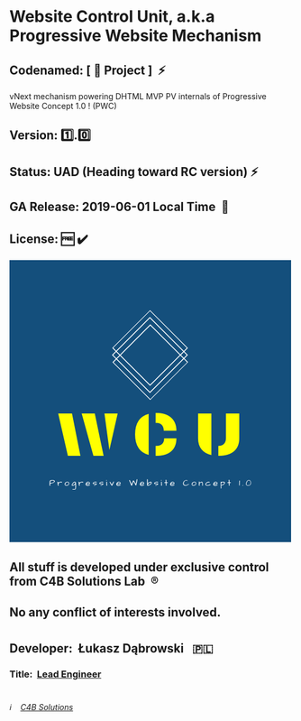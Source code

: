 # Website Control Unit, a.k.a Progressive Website Mechanism

## Codenamed: [ :hamburger: Project ] &nbsp;:zap:
vNext mechanism powering DHTML MVP PV internals of Progressive Website Concept 1.0 ! (PWC)

## Version:&nbsp;:one:.:zero:
## Status:&nbsp;UAD&nbsp;(Heading toward RC version)&nbsp;:zap:
## GA Release: 2019-06-01 Local Time &nbsp;:pushpin:
## License:&nbsp;:free:&nbsp;:heavy_check_mark:

![Website Control Unit](/Website_Control_Unit_logo.png)

## All stuff is developed under exclusive control from C4B Solutions Lab &nbsp;:registered:
## No any conflict of interests involved. 
#
## Developer:&nbsp; Łukasz Dąbrowski &nbsp;&nbsp;:poland:
### Title:&nbsp; [Lead Engineer](https://medium.com/engineering-leadership/what-does-a-lead-engineer-do-ec8cdc119ff7 "What does a lead engineer do ?")
#
###### :information_source: &nbsp;&nbsp; [C4B Solutions](https://c4b.solutions)
